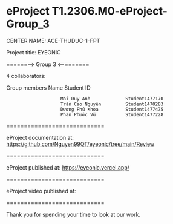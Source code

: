 # eProject T1.2306.M0-eProject-Group_3
CENTER NAME: ACE-THUDUC-1-FPT

Project title: EYEONIC

========> Group 3 <=========

4 collaborators:

Group members Name Student ID

                        Mai Duy Anh             Student1477170
                        Trần Cao Nguyên         Student1470283
                        Dương Phú Khoa          Student1477475
                        Phan Phước Vũ           Student1477228
 
============================

eProject documentation at: https://github.com/Nguyen99QT/eyeonic/tree/main/Review

============================

eProject published at: https://eyeonic.vercel.app/

============================

eProject video published at: 

============================

Thank you for spending your time to look at our work.
